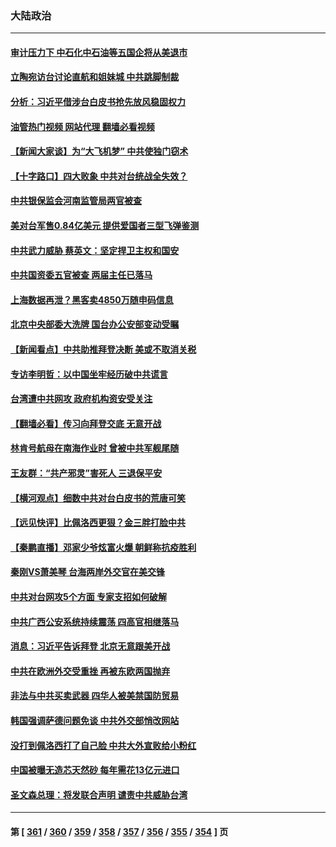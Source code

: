 ### 大陆政治
---
#### [审计压力下 中石化中石油等五国企将从美退市](../../pages/ncid277/n13801151.md?08130045) 
#### [立陶宛访台讨论直航和姐妹城 中共跳脚制裁](../../pages/ncid277/n13801195.md?08130045) 
#### [分析：习近平借涉台白皮书抢先放风稳固权力](../../pages/ncid277/n13801110.md?08130045) 
#### [油管热门视频 网站代理 翻墙必看视频](http://209.222.30.114:81/youtube.html?08130045)
#### [【新闻大家谈】为“大飞机梦” 中共使独门窃术](../../pages/ncid277/n13801121.md?08130045) 
#### [【十字路口】四大败象 中共对台统战全失效？](../../pages/ncid277/n13800353.md?08130045) 
#### [中共银保监会河南监管局两官被查](../../pages/ncid277/n13801009.md?08130045) 
#### [美对台军售0.84亿美元 提供爱国者三型飞弹鉴测](../../pages/ncid277/n13800983.md?08130045) 
#### [中共武力威胁 蔡英文：坚定捍卫主权和国安](../../pages/ncid277/n13801048.md?08130045) 
#### [中共国资委五官被查 两届主任已落马](../../pages/ncid277/n13801041.md?08130045) 
#### [上海数据再泄？黑客卖4850万随申码信息](../../pages/ncid277/n13800999.md?08130045) 
#### [北京中央部委大洗牌 国台办公安部变动受瞩](../../pages/ncid277/n13800869.md?08130045) 
#### [【新闻看点】中共助推拜登决断 美或不取消关税](../../pages/ncid277/n13800604.md?08130045) 
#### [专访李明哲：以中国坐牢经历破中共谎言](../../pages/ncid277/n13800735.md?08130045) 
#### [台湾遭中共网攻 政府机构资安受关注](../../pages/ncid277/n13800852.md?08130045) 
#### [【翻墙必看】传习向拜登交底 无意开战](../../pages/ncid277/n13800816.md?08130045) 
#### [林肯号航母在南海作业时 曾被中共军舰尾随](../../pages/ncid277/n13800709.md?08130045) 
#### [王友群：“共产邪灵”害死人 三退保平安](../../pages/ncid277/n13800621.md?08130045) 
#### [【横河观点】细数中共对台白皮书的荒唐可笑](../../pages/ncid277/n13800617.md?08130045) 
#### [【远见快评】比佩洛西更狠？金三胖打脸中共](../../pages/ncid277/n13800619.md?08130045) 
#### [【秦鹏直播】邓家少爷炫富火爆 朝鲜称抗疫胜利](../../pages/ncid277/n13800609.md?08130045) 
#### [秦刚VS萧美琴 台海两岸外交官在美交锋](../../pages/ncid277/n13800556.md?08130045) 
#### [中共对台网攻5个方面 专家支招如何破解](../../pages/ncid277/n13800427.md?08130045) 
#### [中共广西公安系统持续震荡 四高官相继落马](../../pages/ncid277/n13800454.md?08130045) 
#### [消息：习近平告诉拜登 北京无意跟美开战](../../pages/ncid277/n13800541.md?08130045) 
#### [中共在欧洲外交受重挫 再被东欧两国抛弃](../../pages/ncid277/n13800499.md?08130045) 
#### [非法与中共买卖武器 四华人被美禁国防贸易](../../pages/ncid277/n13800431.md?08130045) 
#### [韩国强调萨德问题免谈 中共外交部悄改网站](../../pages/ncid277/n13800430.md?08130045) 
#### [没打到佩洛西打了自己脸 中共大外宣败给小粉红](../../pages/ncid277/n13800383.md?08130045) 
#### [中国被曝无造芯天然砂 每年需花13亿元进口](../../pages/ncid277/n13800375.md?08130045) 
#### [圣文森总理：将发联合声明 谴责中共威胁台湾](../../pages/ncid277/n13800337.md?08130045) 

---
#### 第 [ [361](./361.md?08130045) / [360](./360.md?08130045) / [359](./359.md?08130045) / [358](./358.md?08130045) / [357](./357.md?08130045) / [356](./356.md?08130045) / [355](./355.md?08130045) / [354](./354.md?08130045) ] 页
